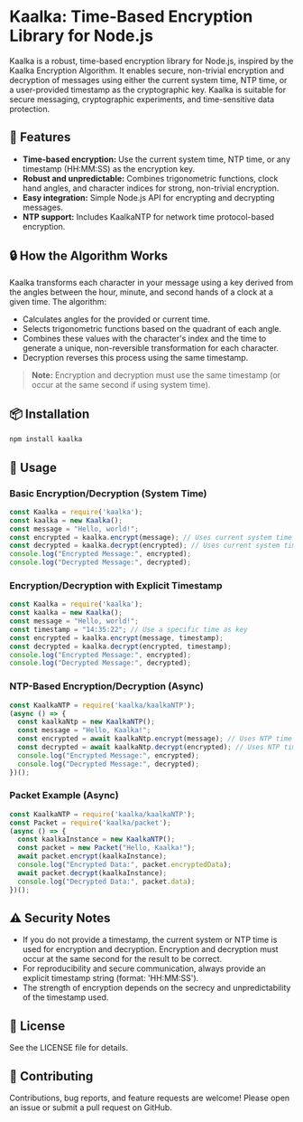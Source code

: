 # Kaalka: Time-Based Encryption Library for Node.js

Kaalka is a robust, time-based encryption library for Node.js, inspired by the Kaalka Encryption Algorithm. It enables secure, non-trivial encryption and decryption of messages using either the current system time, NTP time, or a user-provided timestamp as the cryptographic key. Kaalka is suitable for secure messaging, cryptographic experiments, and time-sensitive data protection.

## 🚀 Features
- **Time-based encryption:** Use the current system time, NTP time, or any timestamp (HH:MM:SS) as the encryption key.
- **Robust and unpredictable:** Combines trigonometric functions, clock hand angles, and character indices for strong, non-trivial encryption.
- **Easy integration:** Simple Node.js API for encrypting and decrypting messages.
- **NTP support:** Includes KaalkaNTP for network time protocol-based encryption.

## 🔒 How the Algorithm Works
Kaalka transforms each character in your message using a key derived from the angles between the hour, minute, and second hands of a clock at a given time. The algorithm:
- Calculates angles for the provided or current time.
- Selects trigonometric functions based on the quadrant of each angle.
- Combines these values with the character's index and the time to generate a unique, non-reversible transformation for each character.
- Decryption reverses this process using the same timestamp.

> **Note:** Encryption and decryption must use the same timestamp (or occur at the same second if using system time).

## 📦 Installation

```sh
npm install kaalka
```

## 📝 Usage

### Basic Encryption/Decryption (System Time)

```js
const Kaalka = require('kaalka');
const kaalka = new Kaalka();
const message = "Hello, world!";
const encrypted = kaalka.encrypt(message); // Uses current system time as key
const decrypted = kaalka.decrypt(encrypted); // Uses current system time
console.log("Encrypted Message:", encrypted);
console.log("Decrypted Message:", decrypted);
```

### Encryption/Decryption with Explicit Timestamp

```js
const Kaalka = require('kaalka');
const kaalka = new Kaalka();
const message = "Hello, world!";
const timestamp = "14:35:22"; // Use a specific time as key
const encrypted = kaalka.encrypt(message, timestamp);
const decrypted = kaalka.decrypt(encrypted, timestamp);
console.log("Encrypted Message:", encrypted);
console.log("Decrypted Message:", decrypted);
```

### NTP-Based Encryption/Decryption (Async)

```js
const KaalkaNTP = require('kaalka/kaalkaNTP');
(async () => {
  const kaalkaNtp = new KaalkaNTP();
  const message = "Hello, Kaalka!";
  const encrypted = await kaalkaNtp.encrypt(message); // Uses NTP time
  const decrypted = await kaalkaNtp.decrypt(encrypted); // Uses NTP time
  console.log("Encrypted Message:", encrypted);
  console.log("Decrypted Message:", decrypted);
})();
```

### Packet Example (Async)

```js
const KaalkaNTP = require('kaalka/kaalkaNTP');
const Packet = require('kaalka/packet');
(async () => {
  const kaalkaInstance = new KaalkaNTP();
  const packet = new Packet("Hello, Kaalka!");
  await packet.encrypt(kaalkaInstance);
  console.log("Encrypted Data:", packet.encryptedData);
  await packet.decrypt(kaalkaInstance);
  console.log("Decrypted Data:", packet.data);
})();
```

## ⚠️ Security Notes
- If you do not provide a timestamp, the current system or NTP time is used for encryption and decryption. Encryption and decryption must occur at the same second for the result to be correct.
- For reproducibility and secure communication, always provide an explicit timestamp string (format: 'HH:MM:SS').
- The strength of encryption depends on the secrecy and unpredictability of the timestamp used.

## 📄 License
See the LICENSE file for details.

## 🤝 Contributing
Contributions, bug reports, and feature requests are welcome! Please open an issue or submit a pull request on GitHub.
